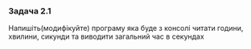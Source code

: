 ### Задача 2.1

Напишіть(модифікуйте) програму яка буде з консолі читати години, хвилини, сикунди та виводити загальний час в секундах

